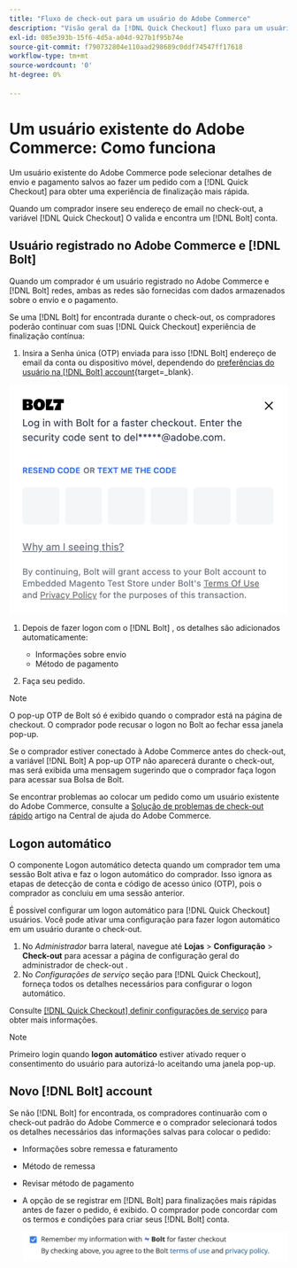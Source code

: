 ```yaml
---
title: "Fluxo de check-out para um usuário do Adobe Commerce"
description: "Visão geral da [!DNL Quick Checkout] fluxo para um usuário do Adobe Commerce."
exl-id: 085e393b-15f6-4d5a-a04d-927b1f95b74e
source-git-commit: f790732804e110aad298689c0ddf74547ff17618
workflow-type: tm+mt
source-wordcount: '0'
ht-degree: 0%

---
```


# Um usuário existente do Adobe Commerce: Como funciona

Um usuário existente do Adobe Commerce pode selecionar detalhes de envio e pagamento salvos ao fazer um pedido com a [!DNL Quick Checkout] para obter uma experiência de finalização mais rápida.

Quando um comprador insere seu endereço de email no check-out, a variável [!DNL Quick Checkout] O valida e encontra um [!DNL Bolt] conta.

## Usuário registrado no Adobe Commerce e [!DNL Bolt]

Quando um comprador é um usuário registrado no Adobe Commerce e [!DNL Bolt] redes, ambas as redes são fornecidas com dados armazenados sobre o envio e o pagamento.

Se uma [!DNL Bolt] for encontrada durante o check-out, os compradores poderão continuar com suas [!DNL Quick Checkout] experiência de finalização contínua:

1. Insira a Senha única (OTP) enviada para isso [!DNL Bolt] endereço de email da conta ou dispositivo móvel, dependendo do [preferências do usuário na [!DNL Bolt] account](https://help.bolt.com/shoppers/account/account-settings/#how-to-set-preferred-login-method){target=_blank}.

![Pop-up OTP](assets/new-logo-otp-email.png)

1. Depois de fazer logon com o [!DNL Bolt] , os detalhes são adicionados automaticamente:

   - Informações sobre envio
   - Método de pagamento

1. Faça seu pedido.

>[!NOTE]
>
> O pop-up OTP de Bolt só é exibido quando o comprador está na página de checkout. O comprador pode recusar o logon no Bolt ao fechar essa janela pop-up.

Se o comprador estiver conectado à Adobe Commerce antes do check-out, a variável [!DNL Bolt] A pop-up OTP não aparecerá durante o check-out, mas será exibida uma mensagem sugerindo que o comprador faça logon para acessar sua Bolsa de Bolt.

Se encontrar problemas ao colocar um pedido como um usuário existente do Adobe Commerce, consulte a [Solução de problemas de check-out rápido](https://experienceleague.adobe.com/docs/commerce-knowledge-base/kb/troubleshooting/miscellaneous/quick-checkout-issues.html) artigo na Central de ajuda do Adobe Commerce.

## Logon automático

O componente Logon automático detecta quando um comprador tem uma sessão Bolt ativa e faz o logon automático do comprador. Isso ignora as etapas de detecção de conta e código de acesso único (OTP), pois o comprador as concluiu em uma sessão anterior.

É possível configurar um logon automático para [!DNL Quick Checkout] usuários. Você pode ativar uma configuração para fazer logon automático em um usuário durante o check-out.

1. No _Administrador_ barra lateral, navegue até **Lojas** > **Configuração** > **Check-out** para acessar a página de configuração geral do administrador de check-out .
1. No _Configurações de serviço_ seção para [!DNL Quick Checkout], forneça todos os detalhes necessários para configurar o logon automático.

Consulte [[!DNL Quick Checkout] definir configurações de serviço](../quick-checkout/onboarding.md#configure-service-settings) para obter mais informações.

>[!NOTE]
>
> Primeiro login quando **logon automático** estiver ativado requer o consentimento do usuário para autorizá-lo aceitando uma janela pop-up.

## Novo [!DNL Bolt] account

Se não [!DNL Bolt] for encontrada, os compradores continuarão com o check-out padrão do Adobe Commerce e o comprador selecionará todos os detalhes necessários das informações salvas para colocar o pedido:

- Informações sobre remessa e faturamento
- Método de remessa
- Revisar método de pagamento
- A opção de se registrar em [!DNL Bolt] para finalizações mais rápidas antes de fazer o pedido, é exibido. O comprador pode concordar com os termos e condições para criar seus [!DNL Bolt] conta.

   ![Lembrar [!DNL Bolt]](assets/checkbox-remember-bolt.png)
